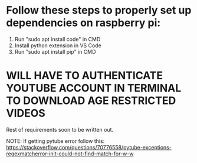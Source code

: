 # Follow these steps to properly set up dependencies on raspberry pi:

1. Run "sudo apt install code" in CMD
2. Install python extension in VS Code
3. Run "sudo apt install pip" in CMD

# WILL HAVE TO AUTHENTICATE YOUTUBE ACCOUNT IN TERMINAL TO DOWNLOAD AGE RESTRICTED VIDEOS

Rest of requirements soon to be written out.

NOTE: If getting pytube error follow this: https://stackoverflow.com/questions/70776558/pytube-exceptions-regexmatcherror-init-could-not-find-match-for-w-w
